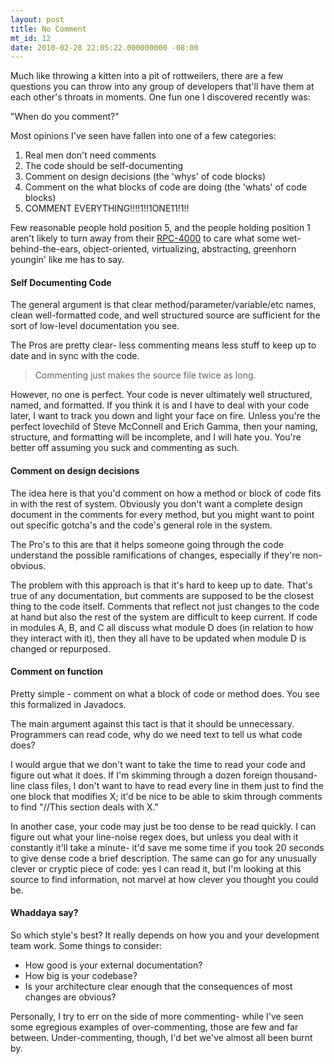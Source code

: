 ```yaml
---
layout: post
title: No Comment
mt_id: 12
date: 2010-02-28 22:05:22.000000000 -08:00
---
```

Much like throwing a kitten into a pit of rottweilers, there are a few questions you can throw into any group of developers that'll have them at each other's throats in moments.  One fun one I discovered recently was:
<!--break-->

"When do you comment?"

Most opinions I've seen have fallen into one of a few categories:

1. Real men don't need comments
2. The code should be self-documenting
3. Comment on design decisions (the 'whys' of code blocks)
4. Comment on the what blocks of code are doing (the 'whats' of code blocks)
5. COMMENT EVERYTHING!!!!1!!1ONE11!1!!

Few reasonable people hold position 5, and the people holding position 1 aren't likely to turn away from their [RPC-4000](http://www.pbm.com/~lindahl/mel.html) to care what some wet-behind-the-ears, object-oriented, virtualizing, abstracting, greenhorn youngin' like me has to say.

#### Self Documenting Code ####
The general argument is that clear method/parameter/variable/etc names, clean well-formatted code, and well structured source are sufficient for the sort of low-level documentation you see.

The Pros are pretty clear- less commenting means less stuff to keep up to date and in sync with the code.

> Commenting just makes the source file twice as long.

However, no one is perfect.  Your code is never ultimately well structured, named, and formatted.  If you think it is and I have to deal with your code later, I want to track you down and light your face on fire.  Unless you're the perfect lovechild of Steve McConnell and Erich Gamma, then your naming, structure, and formatting will be incomplete, and I will hate you.  You're better off assuming you suck and commenting as such.

#### Comment on design decisions ####
The idea here is that you'd comment on how a method or block of code fits in with the rest of system.  Obviously you don't want a complete design document in the comments for every method, but you might want to point out specific gotcha's and the code's general role in the system.

The Pro's to this are that it helps someone going through the code understand the possible ramifications of changes, especially if they're non-obvious.

The problem with this approach is that it's hard to keep up to date.  That's true of any documentation, but comments are supposed to be the closest thing to the code itself.  Comments that reflect not just changes to the code at hand but also the rest of the system are difficult to keep current.  If code in modules A, B, and C all discuss what module D does (in relation to how they interact with it), then they all have to be updated when module D is changed or repurposed.

#### Comment on function ####
Pretty simple - comment on what a block of code or method does.  You see this formalized in Javadocs.

The main argument against this tact is that it should be unnecessary.  Programmers can read code, why do we need text to tell us what code does?

I would argue that we don't want to take the time to read your code and figure out what it does.  If I'm skimming through a dozen foreign thousand-line class files, I don't want to have to read every line in them just to find the one block that modifies X; it'd be nice to be able to skim through comments to find "//This section deals with X."

In another case, your code may just be too dense to be read quickly.  I can figure out what your line-noise regex does, but unless you deal with it constantly it'll take a minute- it'd save me some time if you took 20 seconds to give dense code a brief description.  The same can go for any unusually clever or cryptic piece of code: yes I can read it, but I'm looking at this source to find information, not marvel at how clever you thought you could be.

#### Whaddaya say?
So which style's best?  It really depends on how you and your development team work.  Some things to consider:

 * How good is your external documentation?
 * How big is your codebase?
 * Is your architecture clear enough that the consequences of most changes are obvious?

Personally, I try to err on the side of more commenting- while I've seen some egregious examples of over-commenting, those are few and far between.  Under-commenting, though, I'd bet we've almost all been burnt by.
 
